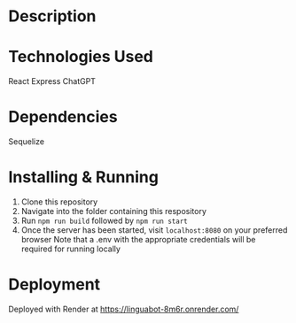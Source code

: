 # Description

# Technologies Used
React
Express
ChatGPT

# Dependencies
Sequelize

# Installing & Running
1. Clone this repository
2. Navigate into the folder containing this respository
3. Run `npm run build` followed by `npm run start`
4. Once the server has been started, visit `localhost:8080` on your preferred browser
Note that a .env with the appropriate credentials will be required for running locally

# Deployment
Deployed with Render at https://linguabot-8m6r.onrender.com/
